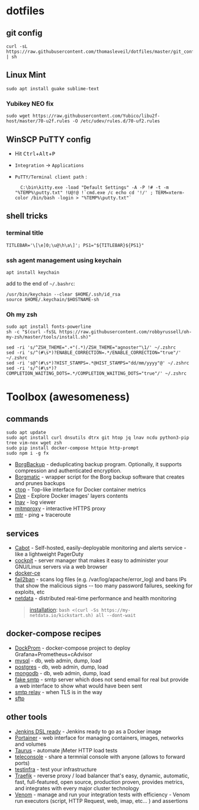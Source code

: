 # dotfiles

git config
----------

    curl -sL https://raw.githubusercontent.com/thomasleveil/dotfiles/master/git_config.sh | sh

Linux Mint
----------

```shell
sudo apt install guake sublime-text
```

### Yubikey NEO fix

    sudo wget https://raw.githubusercontent.com/Yubico/libu2f-host/master/70-u2f.rules -O /etc/udev/rules.d/70-uf2.rules


WinSCP PuTTY config
-------------------

- Hit <kbd>Ctrl</kbd>+<kbd>Alt</kbd>+<kbd>P</kbd>
- `Integration` → `Applications`
- `PuTTY/Terminal client path` : 

        C:\bin\kitty.exe -load "Default Settings" -A -P !# -t -m "%TEMP%\putty.txt" !U@!@ !`cmd.exe /c echo cd '!/' ; TERM=xterm-color /bin/bash -login > "%TEMP%\putty.txt"`


shell tricks
------------

### terminal title 

    TITLEBAR='\[\e]0;\u@\h\a\]'; PS1="${TITLEBAR}${PS1}"
    
### ssh agent management using keychain

    apt install keychain
    
add to the end of `~/.bashrc`:

    /usr/bin/keychain --clear $HOME/.ssh/id_rsa
    source $HOME/.keychain/$HOSTNAME-sh
  
### Oh my zsh

    sudo apt install fonts-powerline
    sh -c "$(curl -fsSL https://raw.githubusercontent.com/robbyrussell/oh-my-zsh/master/tools/install.sh)"

    sed -ri 's/^ZSH_THEME=".+"(.*)/ZSH_THEME="agnoster"\1/' ~/.zshrc
    sed -ri 's/^(#\s*)?ENABLE_CORRECTION=.*/ENABLE_CORRECTION="true"/' ~/.zshrc
    sed -ri 's@^(#\s*)?HIST_STAMPS=.*@HIST_STAMPS="dd/mm/yyyy"@' ~/.zshrc
    sed -ri 's/^(#\s*)?COMPLETION_WAITING_DOTS=.*/COMPLETION_WAITING_DOTS="true"/' ~/.zshrc
    

# Toolbox (awesomeness)

## commands

    sudo apt update
    sudo apt install curl dnsutils dtrx git htop jq lnav ncdu python3-pip tree vim-nox wget zsh 
    sudo pip install docker-compose httpie http-prompt
    sudo npm i -g fx

- [BorgBackup](https://borgbackup.readthedocs.io/en/stable/installation.html) - deduplicating backup program. Optionally, it supports compression and authenticated encryption.
- [Borgmatic](https://github.com/witten/borgmatic) - wrapper script for the Borg backup software that creates and prunes backups
- [ctop](https://ctop.sh/) - Top-like interface for Docker container metrics
- [Dive](https://github.com/wagoodman/dive) - Explore Docker images' layers contents
- [lnav](http://lnav.org/downloads) - log viewer
- [mitmproxy](https://github.com/mitmproxy/mitmproxy/) - interactive HTTPS proxy
- [mtr](https://www.bitwizard.nl/mtr/) - ping + traceroute

## services

- [Cabot](https://cabotapp.com/) - Self-hosted, easily-deployable monitoring and alerts service - like a lightweight PagerDuty
- [cockpit](https://cockpit-project.org/running.html#debian) - server manager that makes it easy to administer your GNU/Linux servers via a web browser
- [docker-ce](https://docs.docker.com/install/linux/docker-ce/ubuntu/)
- [fail2ban](https://www.fail2ban.org) - scans log files (e.g. /var/log/apache/error_log) and bans IPs that show the malicious signs -- too many password failures, seeking for exploits, etc
- [netdata](https://my-netdata.io/) - distributed real-time performance and health monitoring 
    > [installation](https://github.com/firehol/netdata/wiki/Installation#linux-one-liner): `bash <(curl -Ss https://my-netdata.io/kickstart.sh) all --dont-wait`

## docker-compose recipes

- [DockProm](https://github.com/thomasleveil/dockprom/tree/home) - docker-compose project to deploy Grafana+Prometheus+cAdvisor
- [mysql](doco/mysql/docker-compose.yml) - db, web admin, dump, load
- [postgres](doco/postgres/docker-compose.yml) - db, web admin, dump, load
- [mongodb](doco/mongodb/docker-compose.yml) - db, web admin, dump, load
- [fake smtp](doco/fakesmtp/docker-compose.yml) - smtp server which does not send email for real but provide a web interface to show what would have been sent
- [smtp relay](doco/smtprelay/docker-compose.yml) - when TLS is in the way
- [sftp](doco/sftp/docker-compose.yml)

## other tools

- [Jenkins DSL ready](https://github.com/thomasleveil/docker-jenkins-dsl-ready) - Jenkins ready to go as a Docker image
- [Portainer](https://portainer.io/) - web interface for managing containers, images, networks and volumes
- [Taurus](https://gettaurus.org/) - automate jMeter HTTP load tests
- [teleconsole](https://www.teleconsole.com/) - share a termnial console with anyone (allows to forward ports)
- [testinfra](https://testinfra.readthedocs.io/en/latest/) - test your infrastructure
- [Traefik](https://traefik.io/) - reverse proxy / load balancer that's easy, dynamic, automatic, fast, full-featured, open source, production proven, provides metrics, and integrates with every major cluster technology
- [Venom](https://github.com/ovh/venom) - manage and run your integration tests with efficiency - Venom run executors (script, HTTP Request, web, imap, etc... ) and assertions
